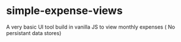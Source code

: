# simple-expense-views
A very basic UI tool build in vanilla JS to view monthly expenses ( No persistant data stores)
